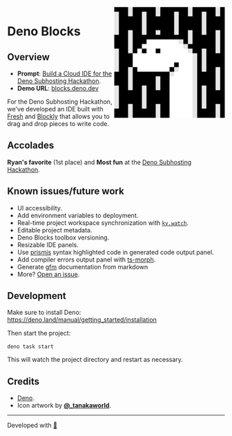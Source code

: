 <img align="right" src="static/deno-blocks-icon.gif" width="256px" title="Credit: @_tanakaworld">

# Deno Blocks

## Overview

- **Prompt**:
  [Build a Cloud IDE for the Deno Subhosting Hackathon](https://deno.com/blog/subhosting-hackathon).
- **Demo URL**: [blocks.deno.dev](https://blocks.deno.dev)

For the Deno Subhosting Hackathon, we've developed an IDE built with
[Fresh](https://github.com/denoland/fresh) and
[Blockly](https://github.com/google/blockly) that allows you to drag and drop
pieces to write code.

## Accolades

**Ryan's favorite** (1st place) and **Most fun** at the
[Deno Subhosting Hackathon](https://deno.com/blog/subhosting-hackathon#winning-submissions-1).

## Known issues/future work

- UI accessibility.
- Add environment variables to deployment.
- Real-time project workspace synchronization with
  [`kv.watch`](https://deno.com/blog/kv-watch).
- Editable project metadata.
- Deno Blocks toolbox versioning.
- Resizable IDE panels.
- Use [prismjs](https://prismjs.com/) syntax highlighted code in generated code
  output panel.
- Add compiler errors output panel with
  [ts-morph](https://github.com/dsherret/ts-morph).
- Generate [gfm](https://deno.land/x/gfm) documentation from markdown
- More? [Open an issue](https://github.com/FartLabs/deno_blocks/issues/new).

## Development

Make sure to install Deno:
<https://deno.land/manual/getting_started/installation>

Then start the project:

```
deno task start
```

This will watch the project directory and restart as necessary.

## Credits

- [Deno](https://deno.land/).
- Icon artwork by [**@_tanakaworld**](https://twitter.com/_tanakaworld).

---

Developed with [🦕](https://deno.land/)
